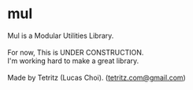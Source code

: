 # mul

Mul is a Modular Utilities Library.\
\
For now, This is UNDER CONSTRUCTION.\
I'm working hard to make a great library.\
\
Made by Tetritz (Lucas Choi). (tetritz.com@gmail.com)
